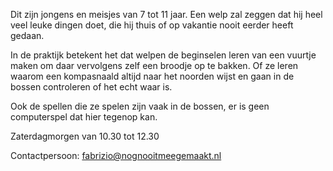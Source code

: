 
Dit zijn jongens en meisjes van 7 tot 11 jaar. Een welp zal zeggen dat hij heel veel leuke dingen doet, die hij thuis of op vakantie nooit eerder heeft gedaan.


In de praktijk betekent het dat welpen de beginselen leren van een vuurtje maken om daar vervolgens zelf een broodje op te bakken. Of ze leren waarom een kompasnaald altijd naar het noorden wijst en gaan in de bossen controleren of het echt waar is.


Ook de spellen die ze spelen zijn vaak in de bossen, er is geen computerspel dat hier tegenop kan.


Zaterdagmorgen van 10.30 tot 12.30


Contactpersoon: [fabrizio@nognooitmeegemaakt.nl](mailto:fabrizio@nognooitmeegemaakt.nl)

